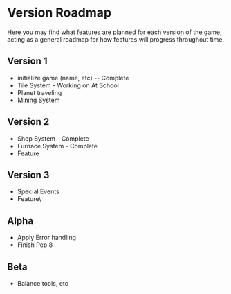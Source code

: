 # Version Roadmap
 Here you may find what features are planned for each version of the game, acting as a general
 roadmap for how features will progress throughout time.

 ## Version 1
 - initialize game (name, etc) -- Complete
 - Tile System - Working on At School
 - Planet traveling
 - Mining System

  ## Version 2
 - Shop System - Complete
 - Furnace System  - Complete
 - Feature

  ## Version 3
 - Special Events 
 - Feature\

 ## Alpha
 - Apply Error handling
 - Finish Pep 8

 ## Beta
  - Balance tools, etc
 
 

